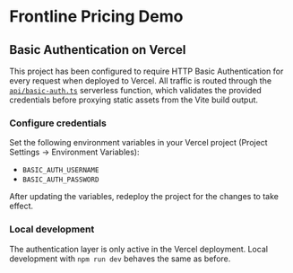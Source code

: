 # Frontline Pricing Demo

## Basic Authentication on Vercel

This project has been configured to require HTTP Basic Authentication for every request when deployed to Vercel. All traffic is routed through the [`api/basic-auth.ts`](api/basic-auth.ts) serverless function, which validates the provided credentials before proxying static assets from the Vite build output.

### Configure credentials

Set the following environment variables in your Vercel project (Project Settings → Environment Variables):

- `BASIC_AUTH_USERNAME`
- `BASIC_AUTH_PASSWORD`

After updating the variables, redeploy the project for the changes to take effect.

### Local development

The authentication layer is only active in the Vercel deployment. Local development with `npm run dev` behaves the same as before.
